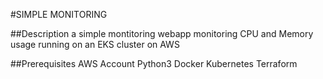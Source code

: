 #SIMPLE MONITORING

##Description
a simple montitoring webapp monitoring CPU and Memory usage running on an EKS cluster on AWS

##Prerequisites
AWS Account
Python3
Docker
Kubernetes
Terraform